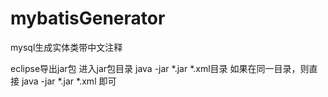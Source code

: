 # mybatisGenerator
mysql生成实体类带中文注释

eclipse导出jar包
进入jar包目录
java -jar *.jar *.xml目录
如果在同一目录，则直接
java -jar *.jar *.xml 即可


